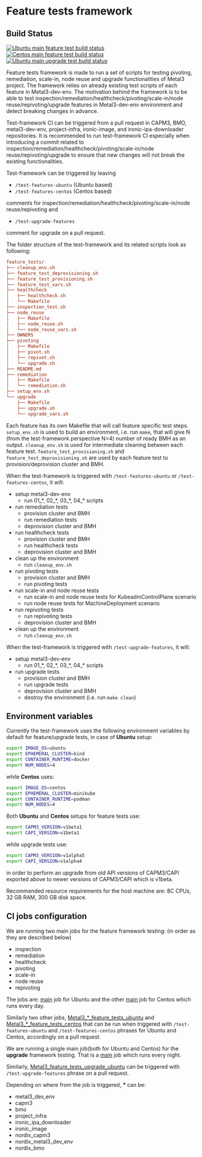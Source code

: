# Feature tests framework

## Build Status

[![Ubuntu main feature test build status](https://jenkins.nordix.org/view/Metal3/job/metal3_main_feature_tests_ubuntu/badge/icon?subject=Feature-tests)](https://jenkins.nordix.org/view/Metal3/job/metal3_main_feature_tests_ubuntu/)
[![Centos main feature test build status](https://jenkins.nordix.org/view/Metal3/job/metal3_main_feature_tests_centos/badge/icon?subject=Feature-tests-centos)](https://jenkins.nordix.org/view/Metal3/job/metal3_main_feature_tests_centos/)
[![Ubuntu main upgrade test build status](https://jenkins.nordix.org/view/Metal3/job/metal3_main_feature_tests_upgrade_ubuntu/badge/icon?subject=Feature-tests-upgrade)](https://jenkins.nordix.org/view/Metal3/job/metal3_main_feature_tests_upgrade_ubuntu/)

Feature tests framework is made to run a set of scripts for testing pivoting,
remediation, scale-in, node reuse and upgrade functionalities of Metal3 project.
The framework relies on already existing test scripts of each
feature in Metal3-dev-env. The motivation behind the framework is to be able to
test inspection/remediation/healthcheck/pivoting/scale-in/node reuse/repivoting/upgrade
features in Metal3-dev-env environment and detect breaking changes in advance.

Test-framework CI can be triggered from a pull request in CAPM3, BMO,
metal3-dev-env, project-infra, ironic-image, and
ironic-ipa-downloader repositories.
It is recommended to run test-framework CI especially when
introducing a commit related to
inspection/remediation/healthcheck/pivoting/scale-in/node reuse/repivoting/upgrade
to ensure that new changes will not break the existing functionalities.

Test-framework can be triggered by leaving

- `/test-features-ubuntu` (Ubuntu based)
- `/test-features-centos` (Centos based)

comments for inspection/remediation/healthcheck/pivoting/scale-in/node reuse/repivoting
and

- `/test-upgrade-features`

comment for upgrade on a pull request.

The folder structure of the test-framework and its related scripts look
as following:

```ini
feature_tests/
├── cleanup_env.sh
├── feature_test_deprovisioning.sh
├── feature_test_provisioning.sh
├── feature_test_vars.sh
├── healthcheck
│   ├── healthcheck.sh
│   └── Makefile
├── inspection_test.sh
├── node_reuse
│   ├── Makefile
│   ├── node_reuse.sh
│   └── node_reuse_vars.sh
├── OWNERS
├── pivoting
│   ├── Makefile
│   ├── pivot.sh
│   ├── repivot.sh
│   └── upgrade.sh
├── README.md
├── remediation
│   ├── Makefile
│   └── remediation.sh
├── setup_env.sh
└── upgrade
    ├── Makefile
    ├── upgrade.sh
    └── upgrade_vars.sh
```

Each feature has its own Makefile that will call feature specific test steps.
`setup_env.sh` is used to build an environment, i.e. run `make`, that will give
N (from the test-framework perspective N=4) number of ready BMH as an output.
`cleanup_env.sh` is used for intermediate cleaning between each feature test.
`feature_test_provisioning.sh` and `feature_test_deprovisioning.sh` are used by
each feature test to provision/deprovision cluster and BMH.

When the test-framework is triggered with `/test-features-ubuntu` or
`/test-features-centos`, it will:

- setup metal3-dev-env
  - run 01_\*, 02_\*, 03_\*, 04_\* scripts
- run remediation tests
  - provision cluster and BMH
  - run remediation tests
  - deprovision cluster and BMH
- run healthcheck tests
  - provision cluster and BMH
  - run healthcheck tests
  - deprovision cluster and BMH
- clean up the environment
  - run `cleanup_env.sh`
- run pivoting tests
  - provision cluster and BMH
  - run pivoting tests
- run scale-in and node reuse tests
  - run scale-in and node reuse tests for KubeadmControlPlane scenario
  - run node reuse tests for MachineDeployment scenario
- run repivoting tests
  - run repivoting tests
  - deprovision cluster and BMH
- clean up the environment
  - run `cleanup_env.sh`

When the test-framework is triggered with `/test-upgrade-features`, it will:

- setup metal3-dev-env
  - run 01_\*, 02_\*, 03_\*, 04_\* scripts
- run upgrade tests
  - provision cluster and BMH
  - run upgrade tests
  - deprovision cluster and BMH
  - destroy the environment (i.e. run `make clean`)

## Environment variables

Currently the test-framework uses the following environment variables
by default for feature/upgrade tests, in case of **Ubuntu** setup:

```bash
export IMAGE_OS=ubuntu
export EPHEMERAL_CLUSTER=kind
export CONTAINER_RUNTIME=docker
export NUM_NODES=4
```

while **Centos** uses:

```bash
export IMAGE_OS=centos
export EPHEMERAL_CLUSTER=minikube
export CONTAINER_RUNTIME=podman
export NUM_NODES=4
```

Both **Ubuntu** and **Centos** setups for feature tests use:

```bash
export CAPM3_VERSION=v1beta1
export CAPI_VERSION=v1beta1
```

while upgrade tests use:

```bash
export CAPM3_VERSION=v1alpha5
export CAPI_VERSION=v1alpha4
```

in order to perform an upgrade from old API versions of CAPM3/CAPI exported above
to newer versions of CAPM3/CAPI which is v1beta.

Recommended resource requirements for the host machine are: 8C CPUs, 32 GB RAM,
300 GB disk space.

## CI jobs configuration

We are running two main jobs for the feature framework testing:
(in order as they are described below)

- inspection
- remediation
- healthcheck
- pivoting
- scale-in
- node reuse
- repivoting

The jobs are:
[main](https://jenkins.nordix.org/view/Metal3/job/metal3_main_feature_tests_ubuntu/)
job for Ubuntu and the other
[main](https://jenkins.nordix.org/view/Metal3/job/metal3_main_feature_tests_centos/)
job for Centos which runs every day.

Similarly two other jobs,
[Metal3_*_feature_tests_ubuntu](https://jenkins.nordix.org/view/Metal3/job/metal3_metal3_dev_env_feature_tests_ubuntu/)
and
[Metal3_*_feature_tests_centos](https://jenkins.nordix.org/view/Metal3/job/metal3_metal3_dev_env_feature_tests_centos/)
that can be run when triggered with `/test-features-ubuntu` and `/test-features-centos`
phrases for Ubuntu and Centos, accordingly on a pull request.

We are running a single main job(both for Ubuntu and Centos) for the **upgrade**
framework testing. That is a
[main](https://jenkins.nordix.org/view/Metal3/job/metal3_main_feature_tests_upgrade_ubuntu/)
job which runs every night.

Similarly,
[Metal3_feature_tests_upgrade_ubuntu](https://jenkins.nordix.org/view/Metal3/job/metal3_metal3_dev_env_feature_tests_upgrade_ubuntu/)
can be triggered with `/test-upgrade-features` phrase on a pull request.

Depending on where from the job is triggered, **\*** can be:

- metal3_dev_env
- capm3
- bmo
- project_infra
- ironic_ipa_downloader
- ironic_image
- nordix_capm3
- nordix_metal3_dev_env
- nordix_bmo
